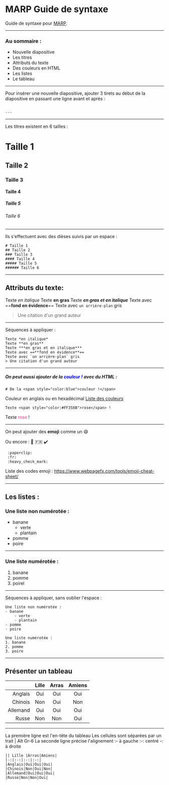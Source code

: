 <!-- $theme: gaia -->
<!-- $width: 1600 -->
<!-- $size: a4 -landscape -->


# MARP Guide de syntaxe


Guide de syntaxe pour [MARP](https://yhatt.github.io/marp/).

<!-- footer: MARP guide de syntaxe Version 1.1 -->

---
### Au sommaire :
- Nouvelle diapositive
- Les titres
- Attributs du texte
- Des couleurs en HTML
- Les listes
- Le tableau

---



Pour insérer une nouvelle diapositive, ajouter 3 tirets au début de la diapositive en passant une ligne avant et après :

```

---

```

<!--Commentaire 
3 quotes inversés Alt Gr-7 délimitent un cadre dans lequel les codes de formatage ne sont pas interprétés 
-->

---

Les titres existent en 6 tailles :

# Taille 1
## Taille 2
### Taille 3
#### Taille 4
##### Taille 5
###### Taille 6

---

Ils s'effectuent avec des dièses suivis par un espace :

```
# Taille 1
## Taille 2
### Taille 3
#### Taille 4
##### Taille 5
###### Taille 6
```

---

## Attributs du texte:

Texte *en italique*
Texte **en gras**
Texte ***en gras et en italique***
Texte avec ==**fond en évidence**==
Texte avec `un arrière-plan` gris 
> Une citation d'un grand auteur


---

Séquences à appliquer :

```
Texte *en italique*
Texte **en gras**
Texte ***en gras et en italique***
Texte avec ==**fond en évidence**==
Texte avec `un arrière-plan` gris 
> Une citation d'un grand auteur
```
---

 ##### On peut aussi ajouter de la <span style="color:blue">couleur !</span> avec du HTML :

```
# De la <span style="color:blue">couleur !</span>
```

Couleur en anglais ou en hexadécimal [Liste des couleurs](http://www.commentcamarche.net/contents/490-codes-couleur-html)


```
Texte <span style="color:#FF358B">rose</span> !
```

Texte <span style="color:#FF358B">rose</span> !

---

On peut ajouter des **emoji** comme un :smile:

Ou encore :
 :paperclip:   :fr:  :heavy_check_mark:


```
 :paperclip: 
 :fr:
 :heavy_check_mark:
```

Liste des codes emoji : https://www.webpagefx.com/tools/emoji-cheat-sheet/

--- 

## Les listes :

### Une liste non numérotée :
- banane
	- verte
	- plantain 
- pomme
- poire

---

### Une liste numérotée : 
1. banane
2. pomme
3. poirel

---

Séquences à appliquer, sans oublier l'espace :

```
Une liste non numérotée :
- banane
	- verte
	- plantain 
- pomme
- poire 	

Une liste numérotée : 
1. banane
2. pomme
3. poire
```
---

## Présenter un tableau

|| Lille |Arras|Amiens|
|-:|:-:|:-:|:-:|
|Anglais|Oui|Oui|Oui|
|Chinois|Non|Oui|Non|
|Allemand|Oui|Oui|Oui|
|Russe|Non|Non|Oui|

---
La première ligne est l'en-tête du tableau
Les cellules sont séparées par un trait | Alt Gr-6
La seconde ligne précise l'alignement
:- à gauche
:-: centré
-: à droite

```
|| Lille |Arras|Amiens|
|-:|:-:|:-:|:-:|
|Anglais|Oui|Oui|Oui|
|Chinois|Non|Oui|Non|
|Allemand|Oui|Oui|Oui|
|Russe|Non|Non|Oui|
```




